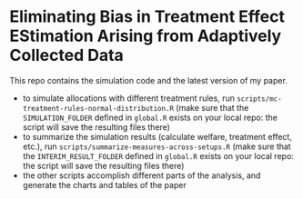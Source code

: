 # Eliminating Bias in Treatment Effect EStimation Arising from Adaptively Collected Data

This repo contains the simulation code and the latest version of my paper.

- to simulate allocations with different treatment rules, run `scripts/mc-treatment-rules-normal-distribution.R` (make sure that the `SIMULATION_FOLDER` defined in `global.R` exists on your local repo: the script will save the resulting files there)
- to summarize the simulation results (calculate welfare, treatment effect, etc.), run `scripts/summarize-measures-across-setups.R` (make sure that the `INTERIM_RESULT_FOLDER` defined in `global.R` exists on your local repo: the script will save the resulting files there)
- the other scripts accomplish different parts of the analysis, and generate the charts and tables of the paper
